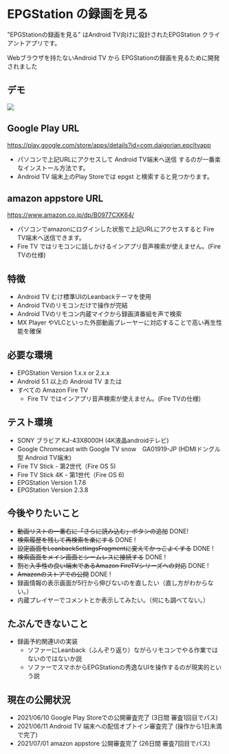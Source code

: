 # EPGStation の録画を見る
"EPGStationの録画を見る"  はAndroid TV向けに設計されたEPGStation クライアントアプリです。

Webブラウザを持たないAndroid TV から EPGStationの録画を見るために開発されました

## デモ
![](https://raw.githubusercontent.com/wiki/daig0rian/epcltvapp/images/demo.gif)

## Google Play URL
https://play.google.com/store/apps/details?id=com.daigorian.epcltvapp

 - パソコンで上記URLにアクセスして Android TV端末へ送信 するのが一番楽なインストール方法です。
 - Android TV 端末上のPlay Storeでは epgst と検索すると見つかります。

## amazon appstore URL
https://www.amazon.co.jp/dp/B0977CXK64/

 - パソコンでamazonにログインした状態で上記URLにアクセスすると Fire TV端末へ送信できます。
 - Fire TV ではリモコンに話しかけるインアプリ音声検索が使えません。(Fire TVの仕様)

## 特徴
 - Android TV むけ標準UIのLeanbackテーマを使用
 - Android TVのリモコンだけで操作が完結
 - Android TVのリモコン内蔵マイクから録画済番組を声で検索
 - MX Player やVLCといった外部動画プレーヤーに対応することで高い再生性能を確保

## 必要な環境
 - EPGStation Version 1.x.x or 2.x.x　
 - Android 5.1 以上の Android TV
    または
 - すべての Amazon Fire TV 
   - Fire TV ではインアプリ音声検索が使えません。(Fire TVの仕様)

## テスト環境
 - SONY ブラビア KJ-43X8000H (4K液晶androidテレビ)
 - Google Chromecast with Google TV snow　GA01919-JP (HDMIドングル型 Android TV端末) 
 - Fire TV Stick - 第2世代（Fire OS 5)
 - Fire TV Stick 4K - 第1世代（Fire OS 6)
 - EPGStation Version 1.7.6
 - EPGStation Version 2.3.8
 

## 今後やりたいこと
 - ~~動画リストの一番右に「さらに読み込む」ボタンの追加~~ DONE!
 - ~~検索履歴を残して再検索を楽にする~~ DONE !
 - ~~設定画面をLeanbackSettingsFragmentに変えてかっこよくする~~  DONE !
 - ~~検索画面をメイン画面とシームレスに接続する~~  DONE !
 - ~~割と入手性の良い端末であるAmazon FireTVシリーズへの対応~~  DONE !
 - ~~Amazonのストアでの公開~~  DONE !
 - 録画情報の表示画面が5行から伸びないのを直したい（直し方がわからない。）
 - 内蔵プレイヤーでコメントとか表示してみたい。（何にも調べてない。）

## たぶんできないこと
 - 録画予約関連UIの実装
   -  ソファーにLeanback（ふんぞり返り）ながらリモコンでやる作業ではないのではないか説
   -  ソファーでスマホからEPGStationの秀逸なUIを操作するのが現実的という説

## 現在の公開状況
 - 2021/06/10 Google Play Storeでの公開審査完了 (3日間 審査1回目でパス)
 - 2021/06/11 Android TV 端末への配信オプトイン審査完了 (操作から1日未満で完了)
 - 2021/07/01 amazon appstore 公開審査完了 (26日間 審査7回目でパス)
